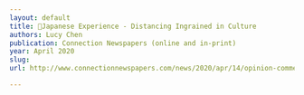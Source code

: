 ```yaml
---
layout: default
title: 🔬Japanese Experience - Distancing Ingrained in Culture
authors: Lucy Chen
publication: Connection Newspapers (online and in-print)
year: April 2020
slug:
url: http://www.connectionnewspapers.com/news/2020/apr/14/opinion-commentary-japanese-experience-distancing-/

---
```

